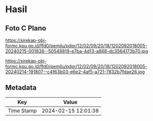 # Hasil

## Foto C Plano

https://sirekap-obj-formc.kpu.go.id/ffd0/pemilu/pdpr/12/02/09/20/18/1202092018005-20240215-001838--50548819-e7ba-4d13-a868-dc3564173b70.jpg

https://sirekap-obj-formc.kpu.go.id/ffd0/pemilu/pdpr/12/02/09/20/18/1202092018005-20240214-191807--c4f63b03-e6e2-4af5-a721-7832b7fdae26.jpg


## Metadata

| Key        | Value               |
| ---------- | ------------------- |
| Time Stamp | 2024-02-15 12:01:38 |



